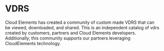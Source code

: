 # VDRS
Cloud Elements has created a community of custom made VDRS that can be viewed, downloaded, and shared. This is an independent catalog of vdrs created by customers, partners and Cloud Elements developers. Additionally, this community supports our partners leveraging CloudElements technology.

